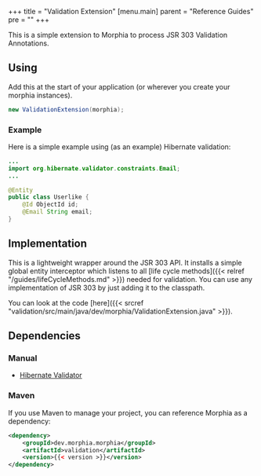 +++
title = "Validation Extension"
[menu.main]
  parent = "Reference Guides"
  pre = "<i class='fa fa-file-text-o'></i>"
+++

This is a simple extension to Morphia to process JSR 303 Validation Annotations.

## Using
Add this at the start of your application (or wherever you create your morphia instances).

`````java
new ValidationExtension(morphia);
`````

### Example

Here is a simple example using (as an example) Hibernate validation:

```java
...
import org.hibernate.validator.constraints.Email;
...

@Entity
public class Userlike {
	@Id ObjectId id;
	@Email String email;
}

```

## Implementation

This is a lightweight wrapper around the JSR 303 API. It installs a simple global entity interceptor which listens to all 
[life cycle methods]({{< relref "/guides/lifeCycleMethods.md" >}}) needed for validation. You can use any implementation of JSR 303 by
just adding it to the classpath.

You can look at the code [here]({{< srcref "validation/src/main/java/dev/morphia/ValidationExtension.java" >}}).

## Dependencies

### Manual
- [Hibernate Validator](http://hibernate.org/validator/)

### Maven

If you use Maven to manage your project, you can reference Morphia as a dependency:
```xml
<dependency>
    <groupId>dev.morphia.morphia</groupId>
    <artifactId>validation</artifactId>
    <version>{{< version >}}</version>
</dependency>
```
